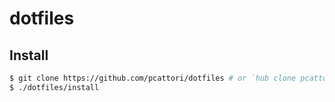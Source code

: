 # dotfiles

## Install

```sh
$ git clone https://github.com/pcattori/dotfiles # or `hub clone pcattori/dotfiles`
$ ./dotfiles/install
```

